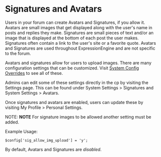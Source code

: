 <!--
    This source file is part of the open source project
    ExpressionEngine User Guide (https://github.com/ExpressionEngine/ExpressionEngine-User-Guide)

    @link      https://expressionengine.com/
    @copyright Copyright (c) 2003-2020, Packet Tide, LLC (https://packettide.com)
    @license   https://expressionengine.com/license Licensed under Apache License, Version 2.0
-->

# Signatures and Avatars

Users in your forum can create Avatars and Signatures, if you allow it. Avatars are small images that get displayed along with the user's name in posts and replies they make. Signatures are small pieces of text and/or an image that is displayed at the bottom of each post the user makes. Signatures often contain a link to the user's site or a favorite quote. Avatars and Signatures are used throughout ExpressionEngine and are not specific to the forum.

Avatars and signatures allow for users to upload images. There are many configuration settings that can be customized. Visit [System Config Overrides](general/system-configuration-overrides.html#system-configuration-overrides) to see all of these.

Admins can edit some of these settings directly in the cp by visiting the Settings page. This can be found under System Settings &gt; Signatures and System Settings &gt; Avatars. 

Once signatures and avatars are enabled, users can update these by visiting My Profile &gt; Personal Settings.

NOTE:
    **NOTE** For signature images to be allowed another setting must be added.


Example Usage:

    $config['sig_allow_img_upload'] = 'y'; 



By default, Avatars and Signatures are _disabled_.
